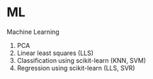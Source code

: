 # ML
Machine Learning

1) PCA
2) Linear least squares (LLS)
3) Classification using scikit-learn (KNN, SVM)
4) Regression using scikit-learn (LLS, SVR)


